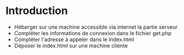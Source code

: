 # Introduction

- Héberger sur une machine accessible via internet la partie serveur
- Compléter les informations de connexion dans le fichier get.php
- Compléter l'adresse à appeler dans le index.html
- Déposer le index.html sur une machine cliente